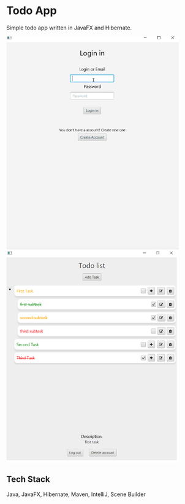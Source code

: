 
# Todo App

Simple todo app written in JavaFX and Hibernate.

<img src="pic/Animation.gif" width="450"/>
<img alt="My Image" src="pic/app.png" width="450"/>

## Tech Stack

Java, JavaFX, Hibernate, Maven, IntelliJ, Scene Builder


